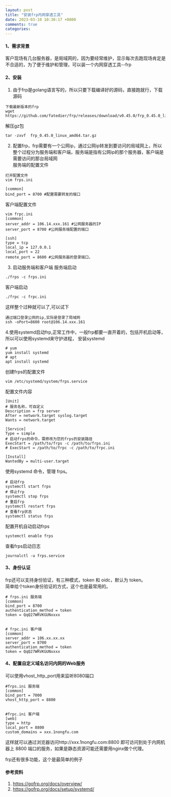 ```yaml
---
layout: post
title: "安装frp内网穿透工具"
date: 2023-03-10 10:30:17 +0800
comments: true
categories: 
---
```


#### 1、需求背景
客户现场有几台服务器，是局域网的，因为要经常维护，显示每次去跑现场肯定是不合适的，为了便于维护和管理，可以装一个内网穿透工具--frp

<!--more-->

#### 2、安装

1. 由于frp是golang语言写的，所以只要下载编译好的源码，直接跑就行，下载源码
```
下载最新版本的frp
wget https://github.com/fatedier/frp/releases/download/v0.45.0/frp_0.45.0_linux_amd64.tar.gz
```
解压gz包
```
tar -zxvf  frp_0.45.0_linux_amd64.tar.gz
```

2. 配置frp，frp需要有一个公网ip，通过公网ip转发到要访问的局域网上，所以整个过程分为服务端和客户端，服务端是指有公网ip的那个服务器，客户端是需要访问的那台局域网  
服务端的配置文件 
```
打开配置文件
vim frps.ini

[common]
bind_port = 8700 #配置需要转发的端口
```
客户端配置文件
```
vim frpc.ini
[common]
server_addr = 106.14.xxx.161 #公网服务器的IP
server_port = 8700 #公网服务端配置的端口

[ssh]
type = tcp
local_ip = 127.0.0.1
local_port = 22
remote_port = 8600 #公网服务器的登录端口，
```

3. 启动服务端和客户端
服务端启动
```
./frps -c frps.ini
```
客户端启动
```
./frpc -c frpc.ini
```
这样整个过种就可以了,可以试下
```
通过端口登录公网的ip,实际是登录了局域网
ssh -oPort=8600 root@106.14.xxx.161
```
4.使用systemd启动frp,正常工作中，一般frp都要一直开着的，包括开机启动等，所以可以使用systemd来守护进程，
安装systemd
```
# yum
yum install systemd
# apt
apt install systemd
```
创建frps的配置文件
```
vim /etc/systemd/system/frps.service
```
配置文件内容
```
[Unit]
# 服务名称，可自定义
Description = frp server
After = network.target syslog.target
Wants = network.target

[Service]
Type = simple
# 启动frps的命令，需修改为您的frps的安装路径
ExecStart = /path/to/frps -c /path/to/frps.ini 
# ExecStart = /path/to/frpc -c /path/to/frpc.ini

[Install]
WantedBy = multi-user.target
```
使用systemd 命令，管理 frps。
```
# 启动frp
systemctl start frps
# 停止frp
systemctl stop frps
# 重启frp
systemctl restart frps
# 查看frp状态
systemctl status frps
```
配置开机自动启动frps
```
systemctl enable frps
```

查看frps启动日志
```
journalctl -u frps.service
```
#### 3、身份认证

frp还可以支持身份验证，有三种模式，token 和 oidc，默认为 token。  
简单给个token身份验证的方式，这个也是最常用的。
```
# frps.ini 服务端
[common]
bind_port = 8700
authentication_method = token
token = QqQ27WRVKGUNxxxx


# frpc.ini 客户端
[common]
server_addr = 106.xx.xx.xx
server_port = 8700
authentication_method = token
token = QqQ27WRVKGUNxxxx
```

#### 4、配置自定义域名访问内网的Web服务
可以使用vhost_http_port用来监听8080端口
```
#frps.ini 服务端
[common]
bind_port = 7000
vhost_http_port = 8800


#frpc.ini 客户端
[web]
type = http
local_port = 8800
custom_domains = xxx.1nongfu.com
```
这样就可以通过浏览器访问http://xxx.1nongfu.com:8800 即可访问到处于内网机器上 8800 端口的服务，如果是静态资源可能还需要用nginx做个代理。  


frp还有很多功能，这个是最简单的例子

#### 参考资料

1. https://gofrp.org/docs/overview/
2. https://gofrp.org/docs/setup/systemd/
